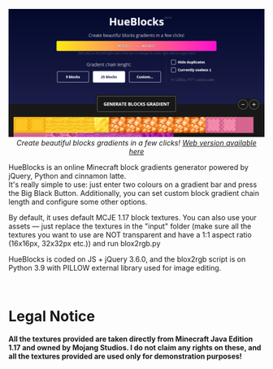 <p align=center><a href="https://1280px.github.io/p/hueblocks"><img src="https://raw.githubusercontent.com/1280px/hueblocks/master/readme-pic.png"></a><br>
<i>Create beautiful blocks gradients in a few clicks! <a href="https://1280px.github.io/p/hueblocks">Web version available here</a></i></p>

HueBlocks is an online Minecraft block gradients generator powered by jQuery, Python and cinnamon latte. 
<br>It's really simple to use: just enter two colours on a gradient bar and press the Big Black Button. Additionally, you can set custom block gradient chain length and configure some other options.

By default, it uses default MCJE 1.17 block textures. You can also use your assets — just replace the textures in the "input" folder (make sure all the textures you want to use are NOT transparent and have a 1:1 aspect ratio (16x16px, 32x32px etc.)) and run blox2rgb.py

HueBlocks is coded on JS + jQuery 3.6.0, and the blox2rgb script is on Python 3.9 with PILLOW external library used for image editing.


<br><h1>Legal Notice</h1>
<b>All the textures provided are taken directly from Minecraft Java Edition 1.17 and owned by Mojang Studios. I do not claim any rights on these, and all the textures provided are used only for demonstration purposes!</b>
